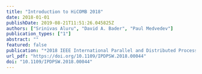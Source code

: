```yaml
---
title: "Introduction to HiCOMB 2018"
date: 2018-01-01
publishDate: 2019-08-21T11:51:26.045825Z
authors: ["Srinivas Aluru", "David A. Bader", "Paul Medvedev"]
publication_types: ["1"]
abstract: ""
featured: false
publication: "*2018 IEEE International Parallel and Distributed Processing Symposium Workshops, IPDPS Workshops 2018, Vancouver, BC, Canada, May 21-25, 2018*"
url_pdf: "https://doi.org/10.1109/IPDPSW.2018.00044"
doi: "10.1109/IPDPSW.2018.00044"
---
```


